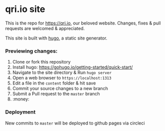 # qri.io site

This is the repo for https://qri.io, our beloved website. Changes, fixes & pull requests are welcomed & appreciated.

This site is built with [hugo](https://gohugo.io), a static site generator.


### Previewing changes:

1. Clone or fork this repository
2. Install hugo: https://gohugo.io/getting-started/quick-start/
3. Navigate to the site directory & Run `hugo server`
4. Open a web browser to `https://localhost:1313`
5. Edit a file in the `content` folder & hit save
6. Commit your source changes to a new branch
7. Submit a Pull request to the `master` branch
8. :money:

### Deployment

New commits to `master` will be deployed to github pages via circleci
